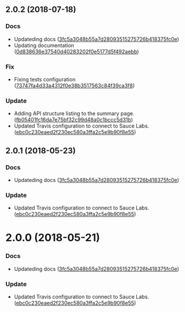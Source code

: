 <a name="2.0.2"></a>
## 2.0.2 (2018-07-18)


### Docs

* Updateding docs ([3fc5a3048b55a7d28093515275726b418375fc0e](https://github.com/advanced-rest-client/api-summary/commit/3fc5a3048b55a7d28093515275726b418375fc0e))
* Updating documentation ([0d838636e37540d40283202f0e5177d5f492aebb](https://github.com/advanced-rest-client/api-summary/commit/0d838636e37540d40283202f0e5177d5f492aebb))

### Fix

* Fixing tests configuration ([73747fa4d33a4312f0e38b3517563c84f39ca3f8](https://github.com/advanced-rest-client/api-summary/commit/73747fa4d33a4312f0e38b3517563c84f39ca3f8))

### Update

* Adding API structure listing to the summary page. ([fb05401fc16da7e75bf32c99d48a0c1bccc5d31b](https://github.com/advanced-rest-client/api-summary/commit/fb05401fc16da7e75bf32c99d48a0c1bccc5d31b))
* Updated Travis configuration to connect to Sauce Labs. ([ebc0c230eaed2f230ec580a3ffa2c5e9b90f8e55](https://github.com/advanced-rest-client/api-summary/commit/ebc0c230eaed2f230ec580a3ffa2c5e9b90f8e55))



<a name="2.0.1"></a>
## 2.0.1 (2018-05-23)


### Docs

* Updateding docs ([3fc5a3048b55a7d28093515275726b418375fc0e](https://github.com/advanced-rest-client/api-summary/commit/3fc5a3048b55a7d28093515275726b418375fc0e))

### Update

* Updated Travis configuration to connect to Sauce Labs. ([ebc0c230eaed2f230ec580a3ffa2c5e9b90f8e55](https://github.com/advanced-rest-client/api-summary/commit/ebc0c230eaed2f230ec580a3ffa2c5e9b90f8e55))



<a name="2.0.0"></a>
# 2.0.0 (2018-05-21)


### Docs

* Updateding docs ([3fc5a3048b55a7d28093515275726b418375fc0e](https://github.com/advanced-rest-client/api-summary/commit/3fc5a3048b55a7d28093515275726b418375fc0e))

### Update

* Updated Travis configuration to connect to Sauce Labs. ([ebc0c230eaed2f230ec580a3ffa2c5e9b90f8e55](https://github.com/advanced-rest-client/api-summary/commit/ebc0c230eaed2f230ec580a3ffa2c5e9b90f8e55))



